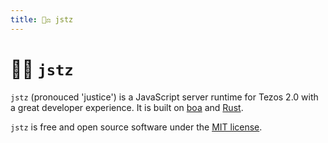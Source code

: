 ```yaml
---
title: 👨‍⚖️ jstz
---
```


# 👨‍⚖️ `jstz`

`jstz` (pronouced 'justice') is a JavaScript server runtime for Tezos 2.0
with a great developer experience. It is built on [boa](https://boajs.dev/) and [Rust](https://www.rust-lang.org/).

`jstz` is free and open source software under the [MIT license](TODO).
